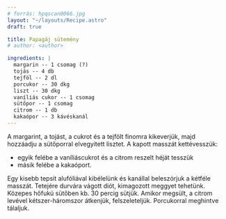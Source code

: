 ```yaml
---
# forrás: hpqscan0066.jpg
layout: "~/layouts/Recipe.astro"
draft: true

title: Papagáj sütemény
# author: <author>

ingredients: |
  margarin -- 1 csomag (?)
  tojás -- 4 db
  tejföl -- 2 dl
  porcukor -- 30 dkg
  liszt -- 30 dkg
  vaníliás cukor -- 1 csomag
  sütőpor -- 1 csomag
  citrom -- 1 db
  kakaópor -- 3 kávéskanál
---
```


A margarint, a tojást, a cukrot és a tejfölt finomra kikeverjük, majd hozzáadju a sütőporral elvegyített lisztet. A kapott masszát kettévesszük: 
* egyik felébe a vaníliáscukrot és a citrom reszelt héját tesszük
* másik felébe a kakaóport.

Egy kisebb tepsit alufóliával kibélelünk és kanállal beleszórjuk a kétféle masszát. Tetejére durvára vágott diót, kimagozott meggyet tehetünk. Közepes hőfukú sütőben kb. 30 percig sütjük. Amikor megsült, a citrom levével kétszer-háromszor átkenjük, felszeleteljük. Porcukorral meghintve tálaljuk.

